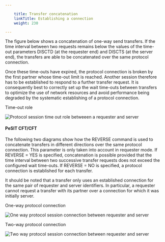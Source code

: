 ```yaml
---

    title: Transfer concatenation 
    linkTitle: Establishing a connection
    weight: 230

---
```

The figure below shows a concatenation of one-way send transfers. If
the time interval between two requests remains below the values of the
time-out parameters DISCTD (at the requester end) and DISCTS
(at the server end), the transfers are able to be concatenated over the
same protocol connection.

Once these time-outs have expired, the protocol connection is broken
by the first partner whose time-out limit is reached. Another session
therefore has to be established to respond to a further transfer request.
It is consequently best to correctly set up the wait time-outs between
transfers to optimize the use of network resources and avoid performance
being degraded by the systematic establishing of a protocol connection.

<span class="autonumber"></span>Time-out role

![Protocol session time out role betweeen a requester and server ](/Images/TransferCFT/Timeout_role3.gif)

#### PeSIT CFT/CFT

The following two diagrams show how the REVERSE command is used to concatenate
transfers in different directions over the same protocol connection. This
parameter is only taken into account in requester mode. If REVERSE = YES
is specified, concatenation is possible provided that the time interval
between two successive transfer requests does not exceed the configured
wait time-outs. If REVERSE = NO is specified, a protocol connection is established
for each transfer.

It should be noted that a transfer only uses an established connection
for the same pair of requester and server identifiers. In particular,
a requester cannot request a transfer with its partner over a connection
for which it was initially server.

<span class="autonumber"></span>One-way protocol connection

![One way protocol session connection between requester and server](/Images/TransferCFT/One_way_protocol_connection.gif)

<span class="autonumber"></span>Two-way protocol connection

![Two way protocol session connection between requester and server](/Images/TransferCFT/Two_way_protocol_connection.gif)
